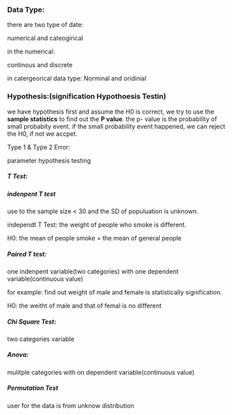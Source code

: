 ### Data Type:

there are two type of date: 

numerical and cateogirical 

in the numerical: 

continous and discrete

in catergeorical data type: Norminal and oridinial 







### Hypothesis:(signification Hypothoesis Testin)

we have hypothesis first and assume the H0 is correct, we try to use the **sample statistics** to find out the **P value**. the p- value is the probability of small probabity event. if the small probability event happened, we can reject the H0, if not we accpet.



Type 1 & Type 2 Error:



parameter hypothesis testing 

##### T Test: 

##### indenpent T test

use to the sample size < 30 and the SD of populuation is unknown.

independt T Test: the weight of people who smoke is different. 

H0: the mean of people smoke = the mean of general people

##### Paired T test:

one indenpent variable(two categories) with one dependent variable(continuous value)

for example:  find out weight of male and female is statistically signification.

H0: the weitht of male and that of femal is no different 



##### Chi Square Test:

two categories variable 



##### Anova:

mulitple categories with on dependent variable(continuous value)



##### Permutation Test

user for the data is from unknow distribution












